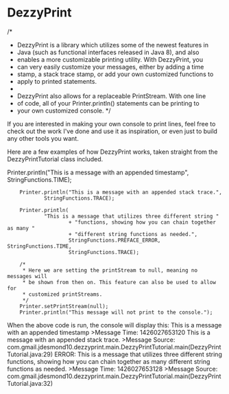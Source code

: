 # DezzyPrint
/*
 * DezzyPrint is a library which utilizes some of the newest features in
 * Java (such as functional interfaces released in Java 8), and also
 * enables a more customizable printing utility. With DezzyPrint, you
 * can very easily customize your messages, either by adding a time
 * stamp, a stack trace stamp, or add your own customized functions to
 * apply to printed statements.
 * 
 * DezzyPrint also allows for a replaceable PrintStream. With one line
 * of code, all of your Printer.println() statements can be printing to
 * your own customized console.
 */

If you are interested in making your own console to print lines, feel free to check out the work I've done and use it as inspiration, or even just to build any other tools you want.

Here are a few examples of how DezzyPrint works, taken straight from the DezzyPrintTutorial class included.

Printer.println("This is a message with an appended timestamp",
				StringFunctions.TIME);

		Printer.println("This is a message with an appended stack trace.",
				StringFunctions.TRACE);

		Printer.println(
				"This is a message that utilizes three different string "
						+ "functions, showing how you can chain together as many "
						+ "different string functions as needed.",
						StringFunctions.PREFACE_ERROR, StringFunctions.TIME,
						StringFunctions.TRACE);

		/*
		 * Here we are setting the printStream to null, meaning no messages will
		 * be shown from then on. This feature can also be used to allow for
		 * customized printStreams.
		 */
		Printer.setPrintStream(null);
		Printer.println("This message will not print to the console.");
		
When the above code is run, the console will display this:
  This is a message with an appended timestamp
  	  >Message Time: 1426027653120
  This is a message with an appended stack trace.
  	  >Message Source: com.gmail.jdesmond10.dezzyprint.main.DezzyPrintTutorial.main(DezzyPrintTutorial.java:29)
  ERROR:  This is a message that utilizes three different string functions, showing how you can chain together as many             different string functions as needed.
  	  >Message Time: 1426027653128
  	  >Message Source: com.gmail.jdesmond10.dezzyprint.main.DezzyPrintTutorial.main(DezzyPrintTutorial.java:32)


